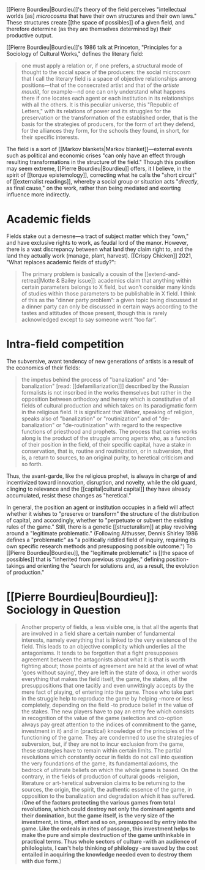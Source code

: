 [[Pierre Bourdieu|Bourdieu]]'s theory of the field perceives "intellectual worlds [as] _microcosms_ that have their own structures and their own laws." These structures create [[the space of possibles]] of a given field, and therefore determine (as they are themselves determined by) their productive output.

[[Pierre Bourdieu|Bourdieu]]'s 1986 talk at Princeton, "Principles for a Sociology of Cultural Works," defines the literary field:

> one must apply a relation or, if one prefers, a structural mode of thought to the social space of the producers: the social microcosm that I call the literary field is a space of objective relationships among positions—that of the consecrated artist and that of the _artiste maudit_, for example—nd one can only understand what happens there if one locates each agent or each institution in its relationships with all the others. It is this peculiar universe, this "Republic of Letters," with its relations of power and its struggles for the preservation or the transformation of the established order, that is the basis for the strategies of producers, for the form of art they defend, for the alliances they form, for the schools they found, in short, for their specific interests. 

The field is a sort of [[Markov blankets|Markov blanket]]—external events such as political and economic crises "can only have an effect through resulting transformations in the structure of the field." Though this position may seem extreme, [[Pierre Bourdieu|Bourdieu]] offers, it I believe, in the spirit of [[torque epistemology]], correcting what he calls the "short circuit" of [[externalist readings]], whereby a social group or situation acts "_directly_, as final cause," on the work, rather than being mediated and exerting influence more indirectly.

# Academic fields

Fields stake out a demesne—a tract of subject matter which they "own," and have exclusive rights to work, as feudal lord of the manor. However, there is a vast discrepancy between what land they claim right to, and the land they actually work (manage, plant, harvest). [[Crispy Chicken]] 2021, "What replaces academic fields of study?":
> The primary problem is basically a cousin of the [[extend-and-retreat|Motte & Bailey issue]]: academics claim that anything within certain parameters belongs to X field, but won’t consider many kinds of studies within those parameters to be publishable in X field. I think of this as the “dinner party problem”: a given topic being discussed at a dinner party can only be discussed in certain ways according to the tastes and attitudes of those present, though this is rarely acknowledged except to say someone went “too far”.

# Intra-field competition

The subversive, avant tendency of new generations of artists is a result of the economics of their fields:

> the impetus behind the process of "banalization" and "de-banalization" [read: [[defamiliarization]]] described by the Russian formalists is not inscribed in the works themselves but rather in the opposition between orthodoxy and heresy which is constitutive of all fields of cultural production and which takes on its paradigmatic form in the religious field. It is significant that Weber, speaking of religion, speaks also of "banalization" or "routinization" and of "de-banalization" or "de-routinization" with regard to the respective functions of priesthood and prophets. The process that carries works along is the product of the struggle among agents who, as a function of their position in the field, of their specific capital, have a stake in conservation, that is, routine and routinization, or in subversion, that is, a return to sources, to an original purity, to heretical criticism and so forth.

Thus, the avant-garde, like the religious prophet, is always in charge of and incentivized toward innovation, disruption, and novelty, while the old guard, clinging to relevance and the [[capital|cultural capital]] they have already accumulated, resist these changes as "heretical."

In general, the position an agent or institution occupies in a field will affect whether it wishes to "preserve or transform" the structure of the distribution of capital, and accordingly, whether to "perpetuate or subvert the existing rules of the game." Still, there is a genetic [[structuralism]] at play revolving around a "legitimate problematic." (Following Althusser, Dennis Shirley 1986 defines a "problematic" as "a politically riddled field of inquiry, requiring its own specific research methods and presupposing possible outcome.") To [[Pierre Bourdieu|Bourdieu]], the "legitimate problematic" is [[the space of possibles]] that is "inherited from previous struggles," defining position-takings and orienting the "search for solutions and, as a result, the evolution of production."

# [[Pierre Bourdieu|Bourdieu]]: Sociology in Question

> Another property of fields, a less visible one, is that all the agents that are involved in a field share a certain number of fundamental interests, namely everything that is linked to the very existence of the field. This leads to an objective complicity which underlies all the antagonisms. It tends to be forgotten that a  fight presupposes agreement between the antagonists about what it is that is worth fighting about; those points of agreement are held at the level of what 'goes without saying', they are left in the state of doxa, in other words everything that makes the field itself, the game, the stakes, all the presuppositions that one tacitly and even unwittingly accepts by the mere fact of playing, of entering into the game. Those who take part in the struggle help to reproduce the game by helping -more or less completely, depending on the field -to produce belief in the value of the stakes. The new players have to pay an entry fee which consists in recognition of the value of the game (selection and co-option always pay great attention to the indices of commitment to the game, investment in it) and in (practical) knowledge of the principles of the functioning of the game. They are condemned to use the strategies of subversion, but, if they are not to incur exclusion from the game, these strategies have to remain within certain limits. The partial revolutions which constantly occur in fields do not call into question the very foundations of the game, its fundamental axioms, the bedrock of ultimate beliefs on which the whole game is based. On the contrary, in the fields of production of cultural goods -religion, literature or art-heretical subversion claims to be returning to the sources, the origin, the spirit, the authentic essence of the game, in opposition to the banalization and degradation which it  has suffered. (**One of the factors protecting the various games from total revolutions, which could destroy not only the dominant agents and their domination, but the game itself, is the very size of the investment, in time, effort and so on, presupposed by entry into the game. Like the ordeals in rites of passage, this investment helps to make the pure and simple destruction of the game unthinkable in practical terms. Thus whole sectors of culture -with an audience of philologists, I can't help thinking of philology -are saved by the cost entailed in acquiring the knowledge needed even to destroy them with due form**.)